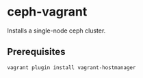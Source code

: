 # ceph-vagrant

Installs a single-node ceph cluster.

## Prerequisites
```
vagrant plugin install vagrant-hostmanager
```
